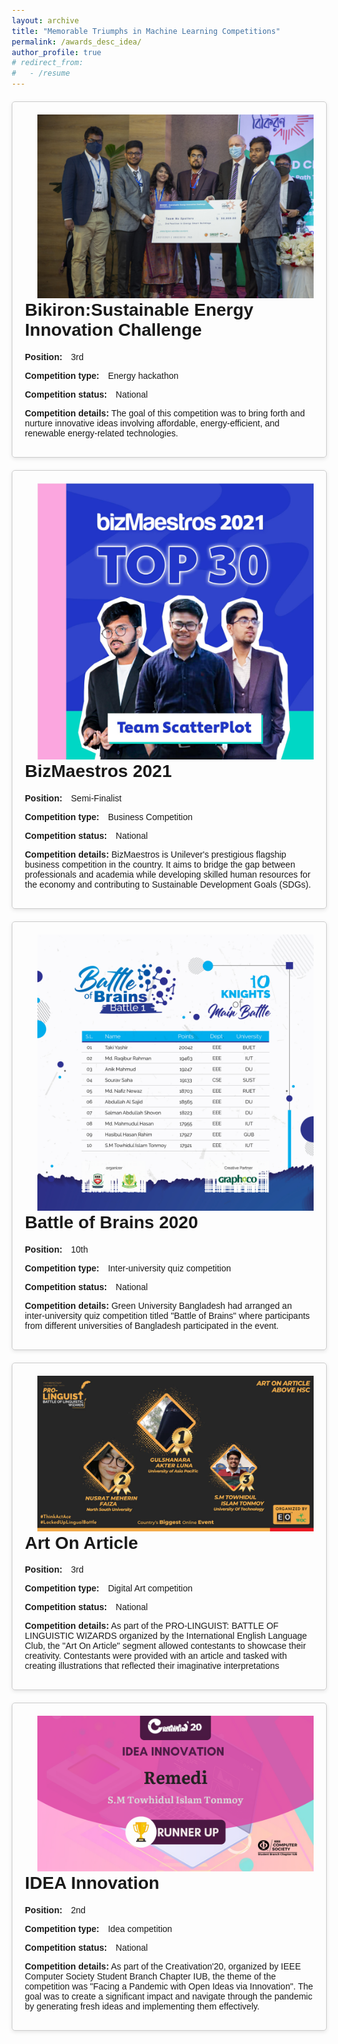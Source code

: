 ```yaml
---
layout: archive
title: "Memorable Triumphs in Machine Learning Competitions"
permalink: /awards_desc_idea/
author_profile: true
# redirect_from:
#   - /resume
---
```


<html>

<head>
  <meta charset="UTF-8">
  <title>Bullet Points Example</title>
  <style>
    body {
      font-family: Arial, sans-serif;
      margin: 20px;
    }

    h1 {
      text-align: center;

    }

    p {
      margin-bottom: 10px;
    }

    .competition-details {
      margin-top: 20px;
      border: 1px solid #ccc;
      padding: 20px;
      border-radius: 5px;
      box-shadow: 0px 2px 6px rgba(0, 0, 0, 0.1);
      max-width: 500px;
      margin-left: auto;
      margin-right: auto;
    }

    .label {
      font-weight: bold;
    }

    .value {
      margin-left: 10px;
    }

    .image-container {
      float: right;
      margin-left: 20px;
    }

    img {
      max-width: 100%;
      height: auto;
    }
  </style>
</head>

<body>
  <div class="competition-details">
    <div class="image-container">
      <img src="/images/bikiron.jpg" alt="Image Description">
    </div>
    <h1>Bikiron:Sustainable Energy Innovation Challenge</h1>
    <p><span class="label">Position:</span> <span class="value">3rd</span></p>
    <p><span class="label">Competition type:</span> <span class="value">Energy hackathon</span></p>
    <p><span class="label">Competition status:</span> <span class="value">National</span></p>
    <p><span class="label">Competition details:</span> The goal of this competition was to bring forth and nurture innovative ideas involving affordable, energy-efficient, and renewable energy-related technologies.</p>
  </div>

<div class="competition-details">
    <div class="image-container">
      <img src="/images/biz.jpg" alt="Image Description">
    </div>
    <h1>BizMaestros 2021</h1>
    <p><span class="label">Position:</span> <span class="value">Semi-Finalist</span></p>
    <p><span class="label">Competition type:</span> <span class="value">Business Competition</span></p>
    <p><span class="label">Competition status:</span> <span class="value">National</span></p>
    <p><span class="label">Competition details:</span> BizMaestros is Unilever's prestigious flagship business competition in the country. It aims to bridge the gap between professionals and academia while developing skilled human resources for the economy and contributing to Sustainable Development Goals (SDGs).</p>
  </div>

  <div class="competition-details">
    <div class="image-container">
      <img src="/images/brains.jpg" alt="Image Description">
    </div>
    <h1>Battle of Brains 2020</h1>
    <p><span class="label">Position:</span> <span class="value">10th</span></p>
    <p><span class="label">Competition type:</span> <span class="value">Inter-university quiz competition</span></p>
    <p><span class="label">Competition status:</span> <span class="value">National</span></p>
    <p><span class="label">Competition details:</span> Green University Bangladesh had arranged an inter-university quiz competition titled "Battle of Brains" where participants from different universities of Bangladesh participated in the event.</p>
  </div>
    <div class="competition-details">
    <div class="image-container">
      <img src="/images/article.jpg" alt="Image Description">
    </div>
    <h1>Art On Article</h1>
    <p><span class="label">Position:</span> <span class="value">3rd</span></p>
    <p><span class="label">Competition type:</span> <span class="value">Digital Art competition</span></p>
    <p><span class="label">Competition status:</span> <span class="value">National</span></p>
    <p><span class="label">Competition details:</span> As part of the PRO-LINGUIST: BATTLE OF LINGUISTIC WIZARDS organized by the International English Language Club, the "Art On Article" segment allowed contestants to showcase their creativity. Contestants were provided with an article and tasked with creating illustrations that reflected their imaginative interpretations</p>
  </div>

<div class="competition-details">
    <div class="image-container">
      <img src="/images/idea1.png" alt="Image Description">
    </div>
    <h1>IDEA Innovation</h1>
    <p><span class="label">Position:</span> <span class="value">2nd</span></p>
    <p><span class="label">Competition type:</span> <span class="value">Idea competition</span></p>
    <p><span class="label">Competition status:</span> <span class="value">National</span></p>
    <p><span class="label">Competition details:</span> As part of the Creativation'20, organized by IEEE Computer Society Student Branch Chapter IUB, the theme of the competition was  "Facing a Pandemic with Open Ideas via Innovation". The goal was to create a significant impact and navigate through the pandemic by generating fresh ideas and implementing them effectively.</p>
  </div>

</body>

</html>




<!--  
- 3rd - Bikiron:Sustainable Energy Innovation Challenge -Organized by Sustainable and Renewable Energy Development Authority (SREDA), in cooperation with Deutsche Gesellschaft für Internationale Zusammenarbeit (GIZ) 
- SemiFinalist- Bizmaestros 2021 - Unilever Bangladesh Limited
- Battle of brains 2020 - Green University Bangladesh
- Art on article
- Idea innovation 
- Startkoro
- Graphics poster design
- National eassay writing competition 
- Online covid19 solution contest
- Call for nation
- University day 2020
  -->




